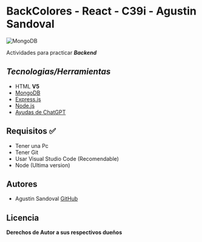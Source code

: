 # BackColores - React - C39i - Agustin Sandoval 

![MongoDB](https://live.mrf.io/statics/i/ps/www.muylinux.com/wp-content/uploads/2019/01/mongodb.png?width=1200&enable=upscale)

Actividades para practicar ***Backend***

## ***Tecnologias/Herramientas***

- HTML **V5**
- [MongoDB](https://www.mongodb.com/) 
- [Express.js](https://expressjs.com/es/) 
- [Node.js](https://nodejs.org/es) 
- [Ayudas de ChatGPT](https://chat.openai.com/) 

## Requisitos ✅

- Tener una Pc
- Tener Git
- Usar Visual Studio Code (Recomendable)
- Node (Ultima version)

## Autores

- Agustin Sandoval [GitHub](https://github.com/Agustincomics)

##  Licencia

**Derechos de Autor a sus respectivos dueños**